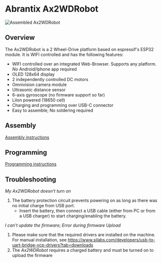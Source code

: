 # Abrantix Ax2WDRobot

![Assembled Ax2WDRobot](Doc/assembly/final.png)

## Overview
The Ax2WDRobot is a 2 Wheel-Drive platform based on espressif's ESP32 module. It is WIFI controlled and has the following features:
- WIFI controlled over an integrated Web-Browser. Supports any platform. *No* Android/Iphone app required
- OLED 128x64 display
- 2 independently controlled DC motors
- Omnivision camera module
- Ultrasonic distance sensor
- 6-axis gyroscope (no firmware support so far)
- LiIon powered (18650 cell)
- Charging and programming over USB-C connector
- Easy to assemble; No soldering required

## Assembly
[Assembly instructions](Doc/assembly_instructions.md)

## Programming
[Programming instructions](Doc/programming.md)

## Troubleshooting
*My Ax2WDRobot doesn't turn on*
1. The battery protection circuit prevents powering on as long as there was no initial charge from USB port.
    - Insert the battery, then connect a USB cable (either from PC or from a USB charger) to start charging/enabling the battery.
    
    
*I can't update the firmware; Error during firmware Upload*
1. Please make sure that the required drivers are installed on the machine. For manual installation, see https://www.silabs.com/developers/usb-to-uart-bridge-vcp-drivers?tab=downloads
2. The *Ax2WDRobot* requires a charged battery and must be turned on to upload the firmware

